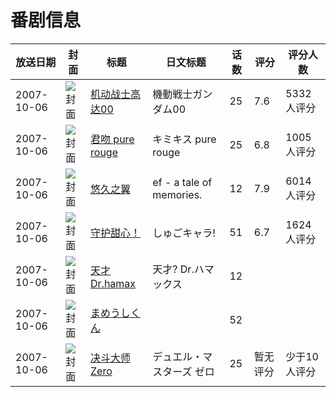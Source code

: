 # 番剧信息

|放送日期|封面|标题|日文标题|话数|评分|评分人数|
|---|---|---|---|---|---|---|
|2007-10-06|![封面](https://lain.bgm.tv/pic/cover/c/16/a5/286_8Kxkz.jpg)|[机动战士高达00](https://bangumi.tv/subject/286)|機動戦士ガンダム00|25|7.6|5332人评分|
|2007-10-06|![封面](https://lain.bgm.tv/pic/cover/c/a8/c8/308_JiaD2.jpg)|[君吻 pure rouge](https://bangumi.tv/subject/308)|キミキス pure rouge|25|6.8|1005人评分|
|2007-10-06|![封面](https://lain.bgm.tv/pic/cover/c/28/26/799_C3Ypp.jpg)|[悠久之翼](https://bangumi.tv/subject/799)|ef - a tale of memories.|12|7.9|6014人评分|
|2007-10-06|![封面](https://lain.bgm.tv/pic/cover/c/2a/aa/2427_7UDhH.jpg)|[守护甜心！](https://bangumi.tv/subject/2427)|しゅごキャラ!|51|6.7|1624人评分|
|2007-10-06|![封面](https://lain.bgm.tv/pic/cover/c/c5/51/75190_y7UfI.jpg)|[天才Dr.hamax](https://bangumi.tv/subject/75190)|天才? Dr.ハマックス|12|||
|2007-10-06|![封面](https://lain.bgm.tv/pic/cover/c/ab/76/192705_68mrM.jpg)|[まめうしくん](https://bangumi.tv/subject/192705)||52|||
|2007-10-06|![封面](https://lain.bgm.tv/pic/cover/c/fc/e1/293617_7uH79.jpg)|[决斗大师Zero](https://bangumi.tv/subject/293617)|デュエル・マスターズ ゼロ|25|暂无评分|少于10人评分|
